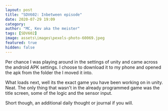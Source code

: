 ```yaml
---
layout: post
title: "SDV602: Inbetween episode"
date: 2020-07-29 19:09
category: 
author: "MC, Kev aka the meister"
tags: [SDV602]
image: assets\images\pexels-photo-60069.jpeg
featured: true
hidden: false
---
```


Per chance I was playing around in the settings of unity and came across the android APK settings. I choose to download it to my phone and opened the apk from the folder the I moved it into.

What loads next, well its the exact game you have been working on in unity. Neat. The only thing that wasn't in the already programmed game was the title screen, some of the logic and the sensor input.

Short though, an additional daily thought or journal if you will.
